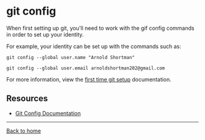 # git config
When first setting up git, you'll need to work with the gif config commands in order to set up your identity. 

For example, your identity can be set up with the commands such as:

    git config --global user.name "Arnold Shortman"

    git config --global user.email arnoldshortman202@gmail.com
  For more information, view the [first time git setup](http://git-scm.com/book/en/v2/Getting-Started-First-Time-Git-Setup
  ) documentation. 
  ## Resources
  - [Git Config Documentation](http;//git-scm.com/docs/git-config)
  ---
  [Back to home](../READ.md)
  